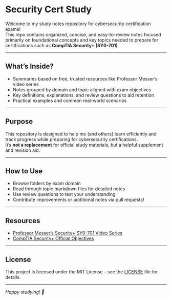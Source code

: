 # Security Cert Study

Welcome to my study notes repository for cybersecurity certification exams!  
This repo contains organized, concise, and easy-to-review notes focused primarily on foundational concepts and key topics needed to prepare for certifications such as **CompTIA Security+ (SY0-701)**.

---

##  What’s Inside?

- Summaries based on free, trusted resources like Professor Messer’s video series  
- Notes grouped by domain and topic aligned with exam objectives  
- Key definitions, explanations, and review questions to aid retention  
- Practical examples and common real-world scenarios

---

##  Purpose

This repository is designed to help me (and others) learn efficiently and track progress while preparing for cybersecurity certifications.  
It’s **not a replacement** for official study materials, but a helpful supplement and revision aid.

---

##  How to Use

- Browse folders by exam domain  
- Read through topic markdown files for detailed notes  
- Use review questions to test your understanding  
- Contribute improvements or additional notes via pull requests!

---

##  Resources

- [Professor Messer’s Security+ SY0-701 Video Series](https://www.youtube.com/playlist?list=PLG49S3nxzAnl4QDVqK-hOnoqcSKEIDDuv)  
- [CompTIA Security+ Official Objectives](https://www.comptia.org/certifications/security)  

---

##  License

This project is licensed under the MIT License – see the [LICENSE](LICENSE) file for details.

---

*Happy studying! 🚀*
